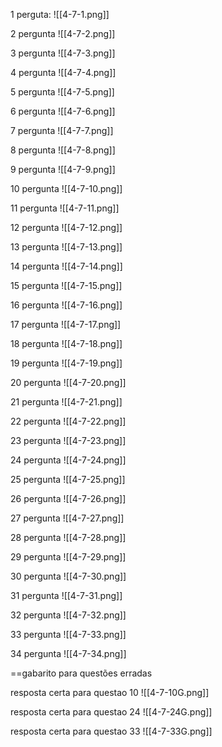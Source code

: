 1 perguta:
![[4-7-1.png]]

2 pergunta
![[4-7-2.png]]

3 pergunta
![[4-7-3.png]]

4 pergunta
![[4-7-4.png]]

5 pergunta
![[4-7-5.png]]

6 pergunta
![[4-7-6.png]]

7 pergunta
![[4-7-7.png]]

8 pergunta
![[4-7-8.png]]

9 pergunta
![[4-7-9.png]]

10 pergunta
![[4-7-10.png]]

11 pergunta
![[4-7-11.png]]

12 pergunta
![[4-7-12.png]]

13 pergunta
![[4-7-13.png]]

14 pergunta
![[4-7-14.png]]

15 pergunta
![[4-7-15.png]]

16 pergunta
![[4-7-16.png]]

17 pergunta
![[4-7-17.png]]

18 pergunta
![[4-7-18.png]]

19 pergunta
![[4-7-19.png]]

20 pergunta
![[4-7-20.png]]

21 pergunta
![[4-7-21.png]]

22 pergunta
![[4-7-22.png]]

23 pergunta
![[4-7-23.png]]

24 pergunta
![[4-7-24.png]]

25 pergunta
![[4-7-25.png]]

26 pergunta
![[4-7-26.png]]

27 pergunta
![[4-7-27.png]]

28 pergunta
![[4-7-28.png]]

29 pergunta
![[4-7-29.png]]

30 pergunta
![[4-7-30.png]]

31 pergunta
![[4-7-31.png]]

32 pergunta
![[4-7-32.png]]

33 pergunta
![[4-7-33.png]]

34 pergunta
![[4-7-34.png]]


==gabarito para questões erradas

resposta certa para questao 10
![[4-7-10G.png]]

resposta certa para questao 24
![[4-7-24G.png]]

resposta certa para questao 33
![[4-7-33G.png]]
